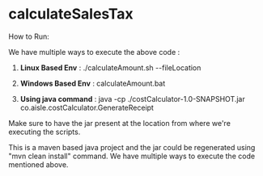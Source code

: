 # calculateSalesTax

How to Run:

We have multiple ways to execute the above code : 

1. **Linux Based Env** : ./calculateAmount.sh --fileLocation <Input-File-Location>
  
2. **Windows Based Env** : calculateAmount.bat <Input-File-Location>
  
3. **Using java command** : java -cp ./costCalculator-1.0-SNAPSHOT.jar co.aisle.costCalculator.GenerateReceipt <Input-File-Location>
  
Make sure to have the jar present at the location from where we're executing the scripts.
  
This is a maven based java project and the jar could be regenerated using "mvn clean install" command. We have multiple ways to execute the code mentioned above.  
